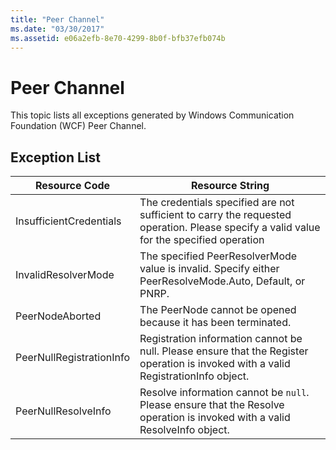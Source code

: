 ```yaml
---
title: "Peer Channel"
ms.date: "03/30/2017"
ms.assetid: e06a2efb-8e70-4299-8b0f-bfb37efb074b
---
```

# Peer Channel
This topic lists all exceptions generated by Windows Communication Foundation (WCF) Peer Channel.  
  
## Exception List  
  
|Resource Code|Resource String|  
|-------------------|---------------------|  
|InsufficientCredentials|The credentials specified are not sufficient to carry the requested operation. Please specify a valid value for the specified operation|  
|InvalidResolverMode|The specified PeerResolverMode value is invalid. Specify either PeerResolveMode.Auto, Default, or PNRP.|  
|PeerNodeAborted|The PeerNode cannot be opened because it has been terminated.|  
|PeerNullRegistrationInfo|Registration information cannot be null. Please ensure that the Register operation is invoked with a valid RegistrationInfo object.|  
|PeerNullResolveInfo|Resolve information cannot be `null`. Please ensure that the Resolve operation is invoked with a valid ResolveInfo object.|
